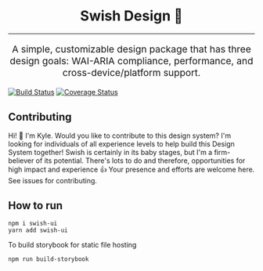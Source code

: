 <h1 align="center">
  Swish Design 🏀
</h1>
<hr />
<p align="center" style="font-size: 1.2rem;">A simple, customizable design package that has three design goals: WAI-ARIA compliance, performance, and cross-device/platform support.</p>

[![Build Status][build-badge]][build]
[![Coverage Status][coverage-badge]][coverage]

## Contributing

Hi! 👋  I'm Kyle. Would you like to contribute to this design system? I'm looking for individuals of all experience levels to help build this Design System together! Swish is certainly in its baby stages, but I'm a firm-believer of its potential. There's lots to do and therefore, opportunities for high impact and experience 👍 Your presence and efforts are welcome here. See issues for contributing.

## How to run

```
npm i swish-ui
yarn add swish-ui 
```

To build storybook for static file hosting

```
npm run build-storybook
```

[build-badge]:
  https://travis-ci.com/krfong916/swish-design.svg?branch=main
[build]: https://travis-ci.com/krfong916/swish-design
[coverage-badge]:
  https://coveralls.io/repos/github/krfong916/swish-components/badge.svg?branch=main
[coverage]: https://coveralls.io/github/krfong916/swish-design?branch=main
